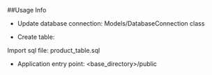 ##Usage Info

* Update database connection: Models/DatabaseConnection class

* Create table:

Import sql file: product_table.sql

* Application entry point: <base_directory>/public